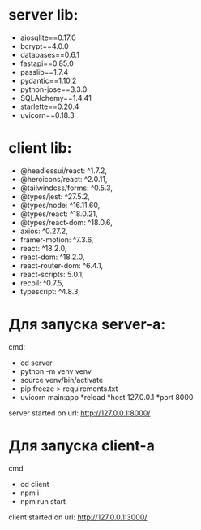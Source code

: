 # server lib:
* aiosqlite==0.17.0
* bcrypt==4.0.0
* databases==0.6.1
* fastapi==0.85.0
* passlib==1.7.4
* pydantic==1.10.2
* python-jose==3.3.0
* SQLAlchemy==1.4.41
* starlette==0.20.4
* uvicorn==0.18.3

# client lib:
* @headlessui/react: ^1.7.2,
* @heroicons/react: ^2.0.11,
* @tailwindcss/forms: ^0.5.3,
* @types/jest: ^27.5.2,
* @types/node: ^16.11.60,
* @types/react: ^18.0.21,
* @types/react-dom: ^18.0.6,
* axios: ^0.27.2,
* framer-motion: ^7.3.6,
* react: ^18.2.0,
* react-dom: ^18.2.0,
* react-router-dom: ^6.4.1,
* react-scripts: 5.0.1,
* recoil: ^0.7.5,
* typescript: ^4.8.3,

# Для запуска server-a:

cmd:
* cd server
* python -m venv venv
* source venv/bin/activate 
* pip freeze > requirements.txt
* uvicorn main:app *reload *host 127.0.0.1 *port 8000

server started on url: http://127.0.0.1:8000/


# Для запуска client-a

cmd
* cd client
* npm i
* npm run start

client started on url: http://127.0.0.1:3000/
